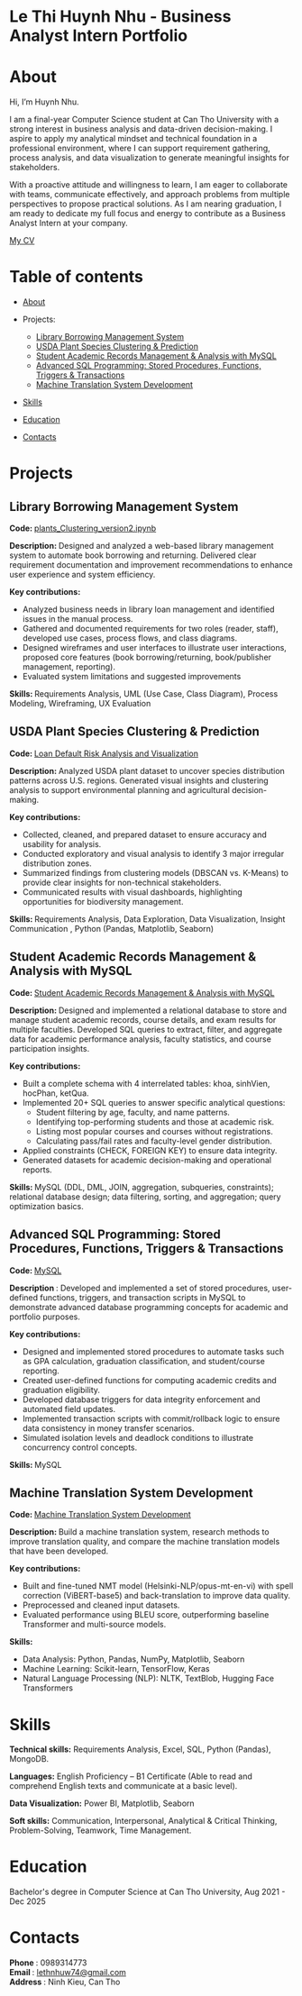 # Le Thi Huynh Nhu - Business Analyst Intern Portfolio
# About
Hi, I’m Huynh Nhu.

I am a final-year Computer Science student at Can Tho University with a strong interest in business analysis and data-driven decision-making. I aspire to apply my analytical mindset and technical foundation in a professional environment, where I can support requirement gathering, process analysis, and data visualization to generate meaningful insights for stakeholders.

With a proactive attitude and willingness to learn, I am eager to collaborate with teams, communicate effectively, and approach problems from multiple perspectives to propose practical solutions. As I am nearing graduation, I am ready to dedicate my full focus and energy to contribute as a Business Analyst Intern at your company.

[My CV](https://github.com/lthnhuw/PortfolioBAIntern/blob/main/MyCV.pdf)  

# Table of contents
  - [About](https://github.com/lthnhuw/Portfolio/blob/main/README.md)  

  - Projects:
    - [Library Borrowing Management System](https://github.com/lthnhuw/Library-Borrowing-Management-System)
    - [USDA Plant Species Clustering & Prediction](https://github.com/lthnhuw/USDA-Plant-Species-Clustering-Prediction)
    - [Student Academic Records Management & Analysis with MySQL](https://github.com/lthnhuw/Projects/blob/main/student.sql)
    - [Advanced SQL Programming: Stored Procedures, Functions, Triggers & Transactions](https://github.com/lthnhuw/Projects/blob/main/project.sql)
    - [Machine Translation System Development](https://github.com/lthnhuw/Projects/blob/main/NLP.ipynb)
    

  - [Skills](https://github.com/lthnhuw/Portfolio/blob/main/README.md/#skills )  

  - [Education](https://github.com/lthnhuw/Portfolio/blob/main/README.md/#education )  

  - [Contacts](https://github.com/lthnhuw/Portfolio/blob/main/README.md/#contact )
# Projects  
## <B> Library Borrowing Management System </B>
<B> Code: </B> [plants_Clustering_version2.ipynb](https://github.com/lthnhuw/Projects/blob/main/plants_Clustering_version2.ipynb)  

<B>Description: </B> Designed and analyzed a web-based library management system to automate book borrowing and returning. Delivered clear requirement documentation and improvement recommendations to enhance user experience and system efficiency.  

<B> Key contributions: </B>  
- Analyzed business needs in library loan management and identified issues in the manual process.
- Gathered and documented requirements for two roles (reader, staff), developed use cases, process flows, and class diagrams.
- Designed wireframes and user interfaces to illustrate user interactions, proposed core features (book borrowing/returning, book/publisher management, reporting).
- Evaluated system limitations and suggested improvements


<B> Skills: </B> Requirements Analysis, UML (Use Case, Class Diagram), Process Modeling, Wireframing, UX Evaluation 

## <B> USDA Plant Species Clustering & Prediction</B>  
<B> Code: </B>  [Loan Default Risk Analysis and Visualization](https://github.com/lthnhuw/Projects/blob/main/Loan.xlsx)  

<B> Description: </B> Analyzed USDA plant dataset to uncover species distribution patterns across U.S. regions. Generated visual insights and clustering analysis to support environmental planning and agricultural decision-making. 

<B> Key contributions: </B>  
- Collected, cleaned, and prepared dataset to ensure accuracy and usability for analysis.
- Conducted exploratory and visual analysis to identify 3 major irregular distribution zones.
- Summarized findings from clustering models (DBSCAN vs. K-Means) to provide clear insights for non-technical stakeholders.
- Communicated results with visual dashboards, highlighting opportunities for biodiversity management.

<B> Skills: </B> Requirements Analysis, Data Exploration, Data Visualization, Insight Communication , Python (Pandas, Matplotlib, Seaborn)  
## <B> Student Academic Records Management & Analysis with MySQL </B>  
<B> Code: </B> [Student Academic Records Management & Analysis with MySQL](https://github.com/lthnhuw/Projects/blob/main/student.sql) 

<B> Description: </B> Designed and implemented a relational database to store and manage student academic records, course details, and exam results for multiple faculties. Developed SQL queries to extract, filter, and aggregate data for academic performance analysis, faculty statistics, and course participation insights.  

<B> Key contributions: </B>  
- Built a complete schema with 4 interrelated tables: khoa, sinhVien, hocPhan, ketQua.
- Implemented 20+ SQL queries to answer specific analytical questions:
  - Student filtering by age, faculty, and name patterns.
  - Identifying top-performing students and those at academic risk.
  - Listing most popular courses and courses without registrations.
  - Calculating pass/fail rates and faculty-level gender distribution.
- Applied constraints (CHECK, FOREIGN KEY) to ensure data integrity.
- Generated datasets for academic decision-making and operational reports.

<B> Skills: </B>  MySQL (DDL, DML, JOIN, aggregation, subqueries, constraints); relational database design; data filtering, sorting, and aggregation; query optimization basics.
## <B>Advanced SQL Programming: Stored Procedures, Functions, Triggers & Transactions</B>  
<B> Code: </B>  [MySQL](https://github.com/lthnhuw/Projects/blob/main/project.sql)

<B> Description </B>:  Developed and implemented a set of stored procedures, user-defined functions, triggers, and transaction scripts in MySQL to demonstrate advanced database programming concepts for academic and portfolio purposes.  

<B> Key contributions: </B>  
- Designed and implemented stored procedures to automate tasks such as GPA calculation, graduation classification, and student/course reporting.
- Created user-defined functions for computing academic credits and graduation eligibility.
- Developed database triggers for data integrity enforcement and automated field updates.
- Implemented transaction scripts with commit/rollback logic to ensure data consistency in money transfer scenarios.
- Simulated isolation levels and deadlock conditions to illustrate concurrency control concepts.

<B> Skills: </B> MySQL
## <B> Machine Translation System Development </B>  
<B> Code: </B> [Machine Translation System Development](https://github.com/lthnhuw/Projects/blob/main/NLP.ipynb)  

<B>Description: </B> Build a machine translation system, research methods to improve translation quality, and compare the machine translation models that have been developed.

<B> Key contributions: </B>  
- Built and fine-tuned NMT model (Helsinki-NLP/opus-mt-en-vi) with spell correction (ViBERT-base5) and back-translation to improve data quality.
- Preprocessed and cleaned input datasets.
- Evaluated performance using BLEU score, outperforming baseline Transformer and multi-source models.

<B> Skills: </B>  
- Data Analysis: Python, Pandas, NumPy, Matplotlib, Seaborn
- Machine Learning: Scikit-learn, TensorFlow, Keras
- Natural Language Processing (NLP): NLTK, TextBlob, Hugging Face Transformers
# Skills
<B>Technical skills:</B> Requirements Analysis, Excel, SQL, Python (Pandas), MongoDB.

<B>Languages:</B> English Proficiency – B1 Certificate (Able to read and comprehend English texts and communicate at a basic level).  


<B>Data Visualization:</B> Power BI, Matplotlib, Seaborn

<B>Soft skills:</B> Communication, Interpersonal, Analytical & Critical Thinking, Problem-Solving, Teamwork, Time Management.
# Education  
Bachelor's degree in Computer Science at Can Tho University, Aug 2021 - Dec 2025  
# Contacts  
<B> Phone </B>: 0989314773  
<B> Email </B>: lethnhuw74@gmail.com  
<B> Address </B>: Ninh Kieu, Can Tho


